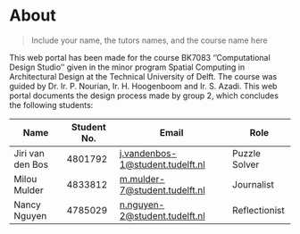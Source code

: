 # About

> Include your name, the tutors names, and the course name here

This web portal has been made for the course BK7083 ‘’Computational Design Studio’’ given in the minor program Spatial Computing in Architectural Design at the Technical University of Delft. The course was guided by Dr. Ir. P. Nourian, Ir. H. Hoogenboom and Ir. S. Azadi.
This web portal documents the design process made by group 2, which concludes the following students:

| Name | Student No. | Email | Role |
| --- | --- | --- | --- |
| Jiri van den Bos | 4801792 | j.vandenbos-1@student.tudelft.nl | Puzzle Solver |
| Milou Mulder | 4833812 | m.mulder-7@student.tudelft.nl | Journalist |
| Nancy Nguyen | 4785029 | n.nguyen-2@student.tudelft.nl | Reflectionist |